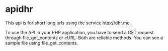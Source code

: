 apidhr
======

This api is for short long urls using the service http://dhr.me

To use the API in your PHP application, you have to send a GET request through file_get_contents or cURL: 
Both are reliable methods. You can see a sample file using file_get_contents.


